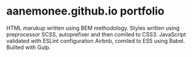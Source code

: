 # aanemonee.github.io portfolio

HTML marukup written using BEM methodology.
Styles written using preprocessor SCSS, autoprefixer and then comiled to CSS3.
JavaScript validated with ESLint configuration Airbnb, comiled to ES5 using Babel.
Builted with Gulp.
